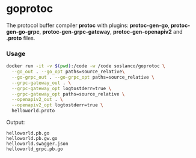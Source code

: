 # goprotoc
The protocol buffer compiler **protoc** with plugins: **protoc-gen-go**, **protoc-gen-go-grpc**, **protoc-gen-grpc-gateway**, **protoc-gen-openapiv2** and **.proto** files.

### Usage
```sh
docker run -it -v $(pwd):/code -w /code soslanco/goprotoc \
  --go_out . --go_opt paths=source_relative\
  --go-grpc_out . --go-grpc_opt paths=source_relative \
  --grpc-gateway_out . \
  --grpc-gateway_opt logtostderr=true \
  --grpc-gateway_opt paths=source_relative \
  --openapiv2_out . \
  --openapiv2_opt logtostderr=true \
  helloworld.proto
```
Output:
```
helloworld.pb.go       
helloworld.pb.gw.go    
helloworld.swagger.json
helloworld_grpc.pb.go  
```
